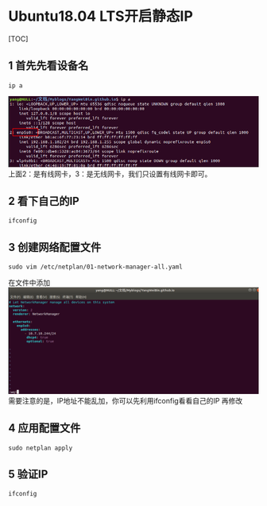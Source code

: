# Ubuntu18.04 LTS开启静态IP  

[TOC]

## 1 首先先看设备名  
```shell
ip a
```
 ![014_1](./img/014_1.png)     
 上面2：是有线网卡，3：是无线网卡，我们只设置有线网卡即可。  

 ## 2 看下自己的IP  
```shell
ifconfig
```
## 3 创建网络配置文件  
```shell
sudo vim /etc/netplan/01-network-manager-all.yaml
```
在文件中添加     
 ![014_2](./img/014_2.png)     
需要注意的是，IP地址不能乱加，你可以先利用ifconfig看看自己的IP 再修改  

## 4 应用配置文件  
```shell
sudo netplan apply
```
## 5 验证IP  
```shell
ifconfig
```